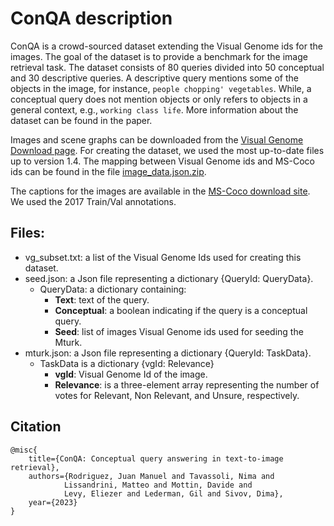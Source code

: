 # ConQA description

ConQA is a crowd-sourced dataset extending the Visual Genome ids for the images. The goal of the dataset is to provide a benchmark for the image retrieval task. The dataset consists of 80 queries divided into 50 conceptual and 30 descriptive queries. A descriptive query mentions some of the objects in the image, for instance, `people chopping' vegetables`. 
While, a conceptual query does not mention objects or only refers to objects in a general context, e.g., `working class life`. More information about the dataset can be found in the paper.

Images and scene graphs can be downloaded from the [Visual Genome Download page](http://visualgenome.org/api/v0/api_home.html). For creating the dataset, we used the most up-to-date files up to version 1.4. The mapping between Visual Genome ids and MS-Coco ids can be found in the file [image_data.json.zip](http://visualgenome.org/static/data/dataset/image_data.json.zip).

The captions for the images are available in the [MS-Coco download site](https://cocodataset.org/#download). We used the 2017 Train/Val annotations.

## Files:

* vg_subset.txt: a list of the Visual Genome Ids used for creating this dataset.
* seed.json: a Json file representing a dictionary {QueryId: QueryData}.
    * QueryData: a dictionary containing:
        * **Text**: text of the query. 
        * **Conceptual**: a boolean indicating if the query is a conceptual query.
        * **Seed**: list of images Visual Genome ids used for seeding the Mturk.
* mturk.json: a Json file representing a dictionary {QueryId: TaskData}. 
    * TaskData is a dictionary {vgId: Relevance}
        * **vgId**: Visual Genome Id of the image.
        * **Relevance**: is a three-element array representing the number of votes for Relevant, Non Relevant, and Unsure, respectively.

## Citation

```
@misc{
    title={ConQA: Conceptual query answering in text-to-image retrieval},
    authors={Rodriguez, Juan Manuel and Tavassoli, Nima and
            Lissandrini, Matteo and Mottin, Davide and
            Levy, Eliezer and Lederman, Gil and Sivov, Dima},
    year={2023}
}
```
